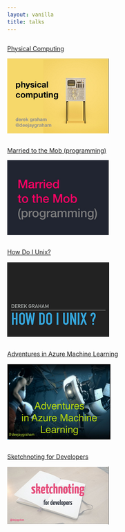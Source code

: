 ```yaml
---
layout: vanilla
title: talks
---
```

<div class="container">
	<div class="row">
		<div class="one-third column">
			<a href="https://www.slideshare.net/deejaygraham/physical-computing-91152232" target="_blank">
				<p>Physical Computing</p>
				<p><img src="/img/posts/talks/physical-computing.png" /></p>
			</a>		
		</div>
		<div class="one-third column">
			<a href="https://www.slideshare.net/deejaygraham/married-to-the-mob-programming" target="_blank">
				<p>Married to the Mob (programming)</p>
				<p><img src="/img/posts/talks/married-to-the-mob-programming.png" /></p>
			</a>		
		</div>
		<div class="one-third column">
			<a href="https://www.slideshare.net/deejaygraham/how-do-i-unix" target="_blank">
				<p>How Do I Unix?</p>
				<p><img src="/img/posts/talks/how-do-i-unix.png" /></p>
			</a>		
		</div>
	</div>
	<div class="row">
		<div class="one-third column">
			<a href="https://www.slideshare.net/deejaygraham/adventures-in-azure-machine-learning-from-ne-bytes" target="_blank">
				<p>Adventures in Azure Machine Learning</p>
				<p><img src="/img/posts/talks/adventures-in-azure-machine-learning.png" /></p>
			</a>		
		</div>
		<div class="one-third column">
			<a href="https://www.slideshare.net/deejaygraham/sketchnoting-for-developers-at-ddd-north-2015" target="_blank">
				<p>Sketchnoting for Developers</p>
				<p><img src="/img/posts/talks/sketchnoting-for-developers.png" /></p>
			</a>		
		</div>
		<div class="one-third column">
		</div>
	</div>
	
	
</div>	



